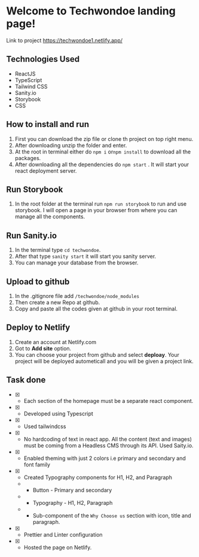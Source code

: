 # Welcome to Techwondoe landing page!
Link to project
https://techwondoe1.netlify.app/

## Technologies Used

 - ReactJS
 - TypeScript
 - Tailwind CSS
 - Sanity.io
 - Storybook
 - CSS

## How to install and run

 1. First you can download the zip file or clone th project on top right menu.
 2. After downloading unzip the folder and enter.
 3. At the root in terminal either do `npm i` or`npm install` to download all the packages.
 4. After downloading all the dependencies do `npm start` . It will start your react deployment server.

## Run Storybook

 1. In the root folder at the terminal run `npm run storybook` to run and use storybook. I will open a page in your browser from where you can manage all the components.

## Run Sanity.io

 1. In the terminal type `cd techwondoe`.
 2. After that type `sanity start` it will start you sanity server.
 3. You can manage your database from the browser.

## Upload to github
 1. In the .gitignore file add `/techwondoe/node_modules` 
 2. Then create a new Repo at github.
 3. Copy and paste all the codes given at github in your root terminal.

## Deploy to Netlify

 1. Create an account at Netlify.com
 2. Got to **Add site** option.
 3. You can choose your project from github and select **deploay**. Your project will be deployed autometicall and you will be given a project link.
 


## Task done

 - [x] -   Each section of the homepage must be a separate react component.
 - [x] -   Developed using Typescript
 - [x] -   Used tailwindcss
 - [x] -   No hardcoding of text in react app. All the content (text and images) must be coming from a Headless CMS through its API. Used Saity.io.
 - [x] -   Enabled theming with just 2 colors i.e primary and secondary and font family
 - [x] -   Created Typography components for H1, H2, and Paragraph
	 - -   Button - Primary and secondary
	 - -   Typography - H1, H2, Paragraph
	 - -   Sub-component of the `Why Choose us` section with icon, title and paragraph.
 - [x] -   Prettier and Linter configuration
 - [x] -   Hosted the page on Netlify.

 
